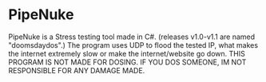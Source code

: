 # PipeNuke
PipeNuke is a Stress testing tool made in C#. (releases v1.0-v1.1 are named "doomsdaydos".)
The program uses UDP to flood the tested IP, what makes the internet extremely slow or make the internet/website go down.
THIS PROGRAM IS NOT MADE FOR DOSING. IF YOU DOS SOMEONE, IM NOT RESPONSIBLE FOR ANY DAMAGE MADE.
